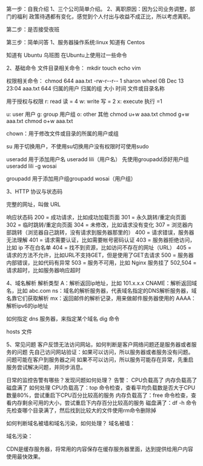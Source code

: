 
第一步：自我介绍
1、三个公司简单介绍。
2、离职原因：因为公司业务调整，部门的福利 政策待遇都有变化，感觉到个人付出与收益不成正比，所以考虑离职。


第二步：是否接受夜班


第三步：简单问答
1、服务器操作系统:linux
知道有
Centos

知道有 
Ubuntu 乌班图
在Ubuntu上使用过一些命令


2、基础命令
文件目录相关命令：
mkdir
touch
echo
vim





权限相关命令：
chmod 644 aaa.txt
-rw-r--r--  1 sharon  wheel     0B Dec 13 23:04 aaa.txt
  644       归属的用户  归属的组  大小   时间     文件或目录名称

用于授权与权限 
r: read 读 = 4
w: write 写 = 2
x: execute 执行 =1

u: user 用户
g: group 用户组
o: other 其他
chmod u+w aaa.txt
chmod g+w aaa.txt
chmod o+w aaa.txt

chown：用于修改文件或目录的所属的用户或组

su 用于切换用户，不使用su切换用户没有权限时可使用sudo

useradd 用于添加用户名
useradd lili（用户名）
先使用groupadd添好用户组
useradd lili -g wosai

groupadd 用于添加用户组groupadd wosai（用户组）


3、HTTP 协议与状态码

完整的网址，叫做 URL

响应状态码
200 = 成功请求，比如成功加载页面
301 = 永久跳转/重定向页面
302 = 临时跳转/重定向页面
304 = 未修改，比如请求没有变化
307 = 浏览器内部跳转（浏览器自己跳转，没有请求到服务器那里的）
400 = 请求错误，服务器无法理解
401 = 请求需要认证，比如需要帐号密码认证
403 = 服务器拒绝访问，比如 ip 不在白名单
404 = 找不到资源，比如访问不存在的网址（URL）
405 = 请求的方法不允许，比如URL不支持GET，但是使用了GET去请求
500 = 服务器内部错误，比如代码有异常
503 = 服务不可用，比如 Nginx 服务挂了
502,504 = 请求超时，比如服务器响应超时


4、域名解析
解析类型
A：解析返回ip地址，比如 101.x.x.x
CNAME：解析返回域名，比如 abc.com
ns：域名的解析服务器，代表域名指定的DNS解析服务器，域名靠它们获取解析
mx：返回邮件的解析记录，用来做邮件服务器使用的
AAAA：解析ipv6的ip地址


如何指定 dns 服务器，来指定某个域名
dig 命令

hosts 文件


5、常见问题
客户反馈无法访问网站，如何判断是客户网络问题还是服务器或者服务的问题
先自己访问网站验证：如果可以访问，所以服务器或者服务没有问题。问题可能在客户到服务器之间
如果不可以访问，所以服务可能存在异常，先重启服务尝试解决问题，并同步消息。


日常的监控告警有哪些？发现问题如何处理？
告警：
  CPU负载高了
  内存负载高了
  磁盘满了
如何处理
  CPU负载高了：top 命令检查，查看平均负载数是否大于CPU数量80%，尝试重启下CPU百分比较高的服务
  内存负载高了：free 命令检查，查看内存剩余可用的大小，尝试重启下内存百分比较高的服务
  磁盘满了：df -h 命令先检查哪个目录满了，然后找到比较大的文件使用rm命令删除掉


如何判断域名被墙和域名污染，如何处理？
域名被墙：
  
域名污染：



 CDN是缓存服务器，将常用的内容保存在缓存服务器里面，达到提供给用户内容使用最快效果。



